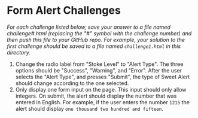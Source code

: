 # Form Alert Challenges

_For each challenge listed below, save your answer to a file named challenge#.html (replacing the
"#" symbol with the challenge number) and then push this file to your GitHub repo. For example, your
solution to the first challenge should be saved to a file named ```challenge1.html``` in this
directory._

1. Change the radio label from "Stoke Level" to "Alert Type". The three options should be "Success",
"Warning", and "Error". After the user selects the "Alert Type", and presses "Submit", the type of
Sweet Alert should change according to the one selected.
2. Only display one form input on the page. This input should only allow integers. On submit, 
the alert should display the number that was entered in English. For example, if the user enters
the number ```1215``` the alert should display ```one thousand two hundred and fifteen```. 
